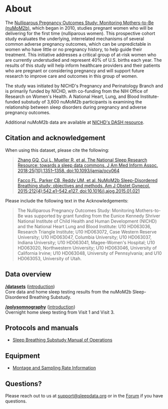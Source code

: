 # About

The [Nulliparous Pregnancy Outcomes Study: Monitoring Mothers-to-Be (nuMoM2b)](https://www.nichd.nih.gov/research/supported/nuMoM2b), which began in 2010, studies pregnant women who will be delivering for the first time (nulliparous women). This prospective cohort study evaluates the underlying, interrelated mechanisms of several common adverse pregnancy outcomes, which can be unpredictable in women who have little or no pregnancy history, to help guide their treatment. This initiative addresses a critical group of at-risk women who are currently understudied and represent 40% of U.S. births each year. The results of this study will help inform healthcare providers and their patients who are pregnant or considering pregnancy and will support future research to improve care and outcomes in this group of women.

The study was initiated by NICHD's Pregnancy and Perinatology Branch and is primarily funded by NICHD, with co-funding from the NIH Office of Research on Women's Health. A National Heart, Lung, and Blood Institute-funded substudy of 3,600 nuMoM2b participants is examining the relationship between sleep disorders during pregnancy and adverse pregnancy outcomes.

Additional nuMoM2b data are available at [NICHD's DASH resource](https://dash.nichd.nih.gov/study/226675).

## Citation and acknowledgement

When using this dataset, please cite the following:

> [Zhang GQ, Cui L, Mueller R, et al. The National Sleep Research Resource: towards a sleep data commons. J Am Med Inform Assoc. 2018;25(10):1351–1358. doi:10.1093/jamia/ocy064](https://pubmed.ncbi.nlm.nih.gov/29860441/)
>
> [Facco FL, Parker CB, Reddy UM, et al. NuMoM2b Sleep-Disordered Breathing study: objectives and methods. Am J Obstet Gynecol. 2015;212(4):542.e1–542.e127. doi:10.1016/j.ajog.2015.01.021](https://pubmed.ncbi.nlm.nih.gov/25746730/)

Please include the following text in the Acknowledgements:

> The Nulliparous Pregnancy Outcomes Study: Monitoring Mothers-to-Be was supported by grant funding from the Eunice Kennedy Shriver National Institute of Child Health and Human Development (NICHD) and the National Heart Lung and Blood Institute: U10 HD063036, Research Triangle Institute; U10 HD063072, Case Western Reserve University; U10 HD063047, Columbia University; U10 HD063037, Indiana University; U10 HD063041, Magee-Women's Hospital; U10 HD063020, Northwestern University; U10 HD063046, University of California Irvine; U10 HD063048, University of Pennsylvania; and U10 HD063053, University of Utah.

## Data overview

**[/datasets](:files_path:/datasets)** ([introduction](:pages_path:/dataset-introduction.md)) <br/> Core data and home sleep testing results from the nuMoM2b Sleep-Disordered Breathing Substudy.

**[/polysomnography](:files_path:/polysomnography)** ([introduction](:pages_path:/polysomnography-introduction.md))<br/> Overnight home sleep testing from Visit 1 and Visit 3.

## Protocols and manuals

- [Sleep Breathing Substudy Manual of Operations](:files_path:/documentation/nuMoM2b-SBS-MOO.pdf)

## Equipment
- [Montage and Sampling Rate Information](:pages_path:/montage-and-sampling-rate-information.md)

## Questions?

Please reach out to us at support@sleepdata.org or in the [Forum](https://sleepdata.org/forum) if you have questions.
